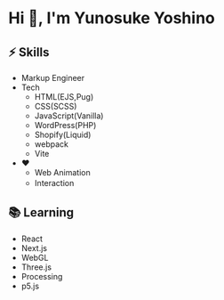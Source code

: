 <h1>Hi 👋, I'm Yunosuke Yoshino</h1>


## ⚡ Skills
- Markup Engineer
- Tech
  - HTML(EJS,Pug)
  - CSS(SCSS)
  - JavaScript(Vanilla)
  - WordPress(PHP)
  - Shopify(Liquid)
  - webpack
  - Vite
- ❤️
  - Web Animation
  - Interaction　


##  📚 Learning
- React
- Next.js
- WebGL
- Three.js
- Processing
- p5.js

